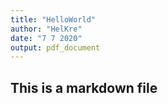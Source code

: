 ```yaml
---
title: "HelloWorld"
author: "HelKre"
date: "7 7 2020"
output: pdf_document
---
```


## This is a markdown file